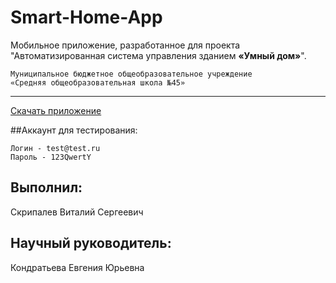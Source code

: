 # Smart-Home-App
Мобильное приложение, разработанное для проекта "Автоматизированная система управления зданием **«Умный дом»**".
```
Муниципальное бюджетное общеобразовательное учреждение 
«Средняя общеобразовательная школа №45»
```
____________________________________________________
[Скачать приложение](https://github.com/seb-sish/Smart-Home-App/releases/download/main/Smart-Home-App.apk)

##Аккаунт для тестирования:
```
Логин - test@test.ru
Пароль - 123QwertY
```
## Выполнил: 
Скрипалев Виталий Сергеевич
## Научный руководитель: 
Кондратьева Евгения Юрьевна

